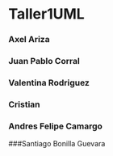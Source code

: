 # Taller1UML
### Axel Ariza
### Juan Pablo Corral
### Valentina Rodriguez
### Cristian 
### Andres Felipe Camargo
###Santiago Bonilla Guevara

